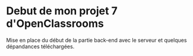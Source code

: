 # Debut de mon projet 7 d'OpenClassrooms

Mise en place du début de la partie back-end avec le serveur et quelques dépandances téléchargées.
